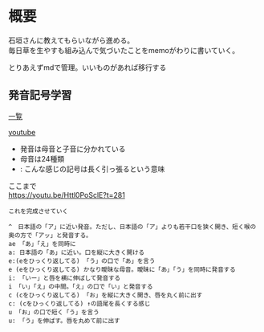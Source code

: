 # 概要

石垣さんに教えてもらいながら進める。  
毎日草を生やすも組み込んで気づいたことをmemoがわりに書いていく。

とりあえずmdで管理。いいものがあれば移行する


## 発音記号学習

[一覧](https://english-club.jp/blog/english-phonetic-symbol/)

[youtube](https://www.youtube.com/watch?v=9FGRAzFHygQ)

- 発音は母音と子音に分かれている
- 母音は24種類
- : こんな感じの記号は長く引っ張るという意味

ここまで  
https://youtu.be/Httl0PoSclE?t=281


```
これを完成させていく

^　日本語の「ア」に近い発音。ただし、日本語の「ア」よりも若干口を狭く開き、短く喉の奥の方で「アッ」と発音する。
ae 「あ」「え」を同時に
a: 日本語の「あ」に近い。口を縦に大きく開ける
e:(eをひっくり返してる) 「う」の口で「あ」を言う
e (eをひっくり返してる) かなり曖昧な母音。曖昧に「あ」「う」を同時に発音する
i: 「いー」と唇を横に伸ばして発音する
i 「い」「え」の中間。「え」の口で「い」と発音する
c (cをひっくり返してる) 「お」を縦に大きく開き、唇を丸く前に出す
c: (cをひっくり返してる) ↑の語尾を長くする感じ
u 「お」の口で短く「う」を言う
u: 「う」を伸ばす。唇を丸めて前に出す

```